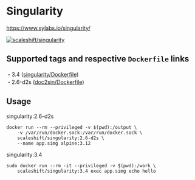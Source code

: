 # Singularity

https://www.sylabs.io/singularity/

[![scaleshift/singularity](http://dockeri.co/image/scaleshift/singularity)](https://hub.docker.com/r/scaleshift/singularity)

## Supported tags and respective `Dockerfile` links

・3.4 ([singularity/Dockerfile](https://github.com/rescale-labs/scaleshift/blob/master/tools/prod/docker/singularity/Dockerfile))  
・2.6-d2s ([doc2sin/Dockerfile](https://github.com/rescale-labs/scaleshift/blob/master/tools/prod/docker/doc2sin/Dockerfile))  

## Usage

singularity:2.6-d2s

```console
docker run --rm --privileged -v $(pwd):/output \
    -v /var/run/docker.sock:/var/run/docker.sock \
    scaleshift/singularity:2.6-d2s \
    --name app.simg alpine:3.12
```

singularity:3.4

```console
sudo docker run --rm -it --privileged -v $(pwd):/work \
    scaleshift/singularity:3.4 exec app.simg echo hello
```
